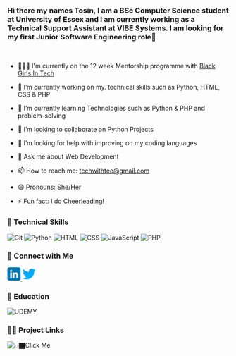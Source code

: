 ### Hi there my names Tosin, I am a BSc Computer Science student at University of Essex and I am currently working as a Technical Support Assistant at VIBE Systems. I am looking for my first Junior Software Engineering role👋

<br>

- 👩🏿‍💻 I'm currently on the 12 week Mentorship programme with [Black Girls In Tech](https://www.blackgirlsintech.org/)

- 🔭 I’m currently working on my. technical skills such as Python, HTML, CSS & PHP
- 🌱 I’m currently learning Technologies such as Python & PHP and problem-solving
- 👯 I’m looking to collaborate on Python Projects
- 🤔 I’m looking for help with improving on my coding languages
- 💬 Ask me about Web Development
- 📫 How to reach me: techwithtee@gmail.com
- 😄 Pronouns: She/Her
- ⚡ Fun fact: I do Cheerleading!

### 👾 Technical Skills
![Git](https://img.shields.io/badge/git-%23F05033.svg?style=for-the-badge&logo=git&logoColor=white) ![Python](https://img.shields.io/badge/python-3670A0?style=for-the-badge&logo=python&logoColor=ffdd54) ![HTML](https://img.shields.io/badge/HTML5-E34F26?style=for-the-badge&logo=html5&logoColor=white) ![CSS](https://img.shields.io/badge/CSS3-1572B6?style=for-the-badge&logo=css3&logoColor=white) ![JavaScript](https://img.shields.io/badge/JavaScript-F7DF1E?style=for-the-badge&logo=javascript&logoColor=black) ![PHP](https://img.shields.io/badge/PHP-777BB4?style=for-the-badge&logo=php&logoColor=white)

### 📲 Connect with Me

<a href="https://www.linkedin.com/in/tosin-oluwole-044887150/">
<img src="images/linkedin.png" alt="alternate text"
width="30px" height="height">
</a> 

<a href="https://twitter.com/techwithtee">
<img src="images/twitter.png" alt="alternate text"
width="30px" height="height">
</a> 

### 📓 Education
![UDEMY](https://camo.githubusercontent.com/4ac8a7a42c5f8d85371c33b1502a0a8aaec1cd359573ee6723c5d8351595b0a6/68747470733a2f2f696d672e736869656c64732e696f2f62616467652f5564656d792d4134333546303f7374796c653d666f722d7468652d6261646765266c6f676f3d5564656d79266c6f676f436f6c6f723d7768697465)

### ✍🏿 Project Links
![👉🏿Click Me](https://github.com/techwithtee?tab=repositories)